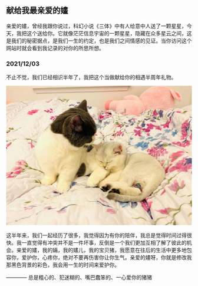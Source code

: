 ## 献给我最亲爱的嫿

亲爱的嫿，曾经我跟你说过，科幻小说《三体》中有人给意中人送了一颗星星，今天，我把这个送给你。它就像茫茫信息宇宙的一颗星星，隐藏在众多星云之间，这是我们的秘密据点，是我们一生的约定，也是我们之间情感的见证。当你访问这个网站时就会看到我记录的对你的所思所想。

### 2021/12/03

不止不觉，我们已经相识半年了，我把这个当做献给你的相遇半周年礼物。

![Image](imgs/our_kids.JPG)

这半年来，我们一起经历了很多，我觉得因为有你的陪伴，我总是觉得时间过得很快。我一直觉得有冲突并不是一件坏事，反倒是一个我们更加互相了解了彼此的机会。亲爱的嫿，我的婳，我的嫿儿，我的宝贝猪，我愿意在往后的生活中更多地包容你，爱护你，心疼你，绝对不要再伤害你让你生气。亲爱的嫿呀，你就是修改我那黑色背景的彩色，我会用一生的时间来爱护你。


———— 总是粗心的、犯迷糊的、嘴巴蠢笨的、一心爱你的猪猪
